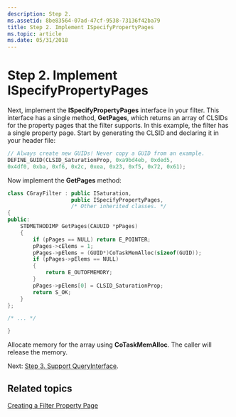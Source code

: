 ```yaml
---
description: Step 2.
ms.assetid: 8be83564-07ad-47cf-9538-73136f42ba79
title: Step 2. Implement ISpecifyPropertyPages
ms.topic: article
ms.date: 05/31/2018
---
```


# Step 2. Implement ISpecifyPropertyPages

Next, implement the **ISpecifyPropertyPages** interface in your filter. This interface has a single method, **GetPages**, which returns an array of CLSIDs for the property pages that the filter supports. In this example, the filter has a single property page. Start by generating the CLSID and declaring it in your header file:


```C++
// Always create new GUIDs! Never copy a GUID from an example.
DEFINE_GUID(CLSID_SaturationProp, 0xa9bd4eb, 0xded5, 
0x4df0, 0xba, 0xf6, 0x2c, 0xea, 0x23, 0xf5, 0x72, 0x61);
```



Now implement the **GetPages** method:


```C++
class CGrayFilter : public ISaturation,
                    public ISpecifyPropertyPages, 
                    /* Other inherited classes. */
{
public:
    STDMETHODIMP GetPages(CAUUID *pPages)
    {
        if (pPages == NULL) return E_POINTER;
        pPages->cElems = 1;
        pPages->pElems = (GUID*)CoTaskMemAlloc(sizeof(GUID));
        if (pPages->pElems == NULL) 
        {
            return E_OUTOFMEMORY;
        }
        pPages->pElems[0] = CLSID_SaturationProp;
        return S_OK;
    }
};

/* ... */

}
```



Allocate memory for the array using **CoTaskMemAlloc**. The caller will release the memory.

Next: [Step 3. Support QueryInterface](step-3--support-queryinterface.md).

## Related topics

<dl> <dt>

[Creating a Filter Property Page](creating-a-filter-property-page.md)
</dt> </dl>

 

 



